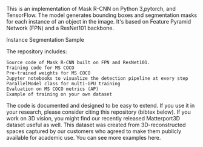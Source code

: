 This is an implementation of Mask R-CNN on Python 3,pytorch, and TensorFlow. The model generates bounding boxes and segmentation masks for each instance of an object in the image. It's based on Feature Pyramid Network (FPN) and a ResNet101 backbone.

Instance Segmentation Sample

The repository includes:

    Source code of Mask R-CNN built on FPN and ResNet101.
    Training code for MS COCO
    Pre-trained weights for MS COCO
    Jupyter notebooks to visualize the detection pipeline at every step
    ParallelModel class for multi-GPU training
    Evaluation on MS COCO metrics (AP)
    Example of training on your own dataset

The code is documented and designed to be easy to extend. If you use it in your research, please consider citing this repository (bibtex below). If you work on 3D vision, you might find our recently released Matterport3D dataset useful as well. This dataset was created from 3D-reconstructed spaces captured by our customers who agreed to make them publicly available for academic use. You can see more examples here.
